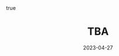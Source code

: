﻿---
title:  TBA

event: "Séminaire AGATA"

event_url: https://delcroix.perso.math.cnrs.fr/AGATA/

location: IMAG
address:

  city: Montpellier

  country: France

#summary: An example talk using Academic's Markdown slides feature.
abstract: 

# Talk start and end times.
#   End time can optionally be hidden by prefixing the line with `#`.
date: "2023-04-27"
#date_end: "2030-06-01T15:00:00Z"
all_day: true

# Schedule page publish date (NOT talk date).
publishDate: "2020-01-17"

authors: []
tags: []

# Is this a featured talk? (true/false)
featured: true

image:
  caption: 'Image credit: [**Unsplash**](https://unsplash.com/photos/bzdhc5b3Bxs)'
  focal_point: Right

links:
# - icon: twitter
#  icon_pack: fab
#  name: Follow
#  url: https://twitter.com/georgecushen
url_code: ""
url_pdf: ""
url_slides: ""
url_video: ""

# Markdown Slides (optional).
#   Associate this talk with Markdown slides.
#   Simply enter your slide deck's filename without extension.
#   E.g. `slides = "example-slides"` references `content/slides/example-slides.md`.
#   Otherwise, set `slides = ""`.
slides :

# Projects (optional).
#   Associate this post with one or more of your projects.
#   Simply enter your project's folder or file name without extension.
#   E.g. `projects = ["internal-project"]` references `content/project/deep-learning/index.md`.
#   Otherwise, set `projects = []`.
projects :

# Enable math on this page?
math: true
---

